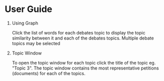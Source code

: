 # User Guide 
 
1. Using Graph 

	Click the list of words for each debates topic
	to display the topic similarity between it 
	and each of the debates topics. Multiple debate
	topics may be selected

2.  Topic Window

	To open the topic window for each topic click the
	title of the topic eg. "Topic 3". The topic window
	contains the most representative petitions (documents) 
	for each of the topics. 


	

     
    
